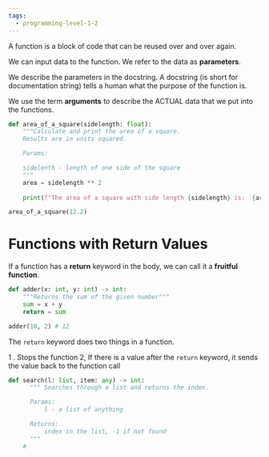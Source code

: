```yaml
---
tags:
  - programming-level-1-2
---
```

A function is a block of code that can be reused over and over again.

We can input data to the function. We refer to the data as **parameters**.

We describe the parameters in the docstring. A docstring (is short for
documentation string) tells a human what the purpose of the function is.

We use the term **arguments** to describe the ACTUAL data that we put
into the functions.

```python
def area_of_a_square(sidelength: float):
	"""Calculate and print the area of a square.
	Results are in units squared.

	Params:

	sidelenth - length of one side of the square
	"""
	area = sidelength ** 2
	
	print(f"The area of a square with side length {sidelength} is:	{area} square units.")

area_of_a_square(12.2)
```


# Functions with Return Values

If a function has a **return** keyword in the body, we can call it a **fruitful function**.

```python
def adder(x: int, y: int) -> int:
	"""Returns the sum of the given number"""
	sum = x + y
	return = sum

adder(10, 2) # 12
```

The `return` keyword does two things in a function.

1 . Stops the function
2, If there is a value after the `return` keyword, it sends the value back 
to the function call

```python
def search(l: list, item: any) -> int:
	  """ Searches through a list and returns the index.

	  Params:
		  l - a list of anything

	  Returns:
	      index in the list, -1 if not found
	  """
	# 
```